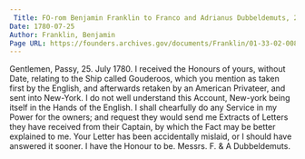 ```yaml
---
 Title: FO-rom Benjamin Franklin to Franco and Adrianus Dubbeldemuts, 25 July 1780
Date: 1780-07-25
Author: Franklin, Benjamin
Page URL: https://founders.archives.gov/documents/Franklin/01-33-02-0082
---
```


Gentlemen,
Passy, 25. July 1780.
I received the Honours of yours, without Date, relating to the Ship called Gouderoos, which you mention as taken first by the English, and afterwards retaken by an American Privateer, and sent into New-York. I do not well understand this Account, New-york being itself in the Hands of the English. I shall chearfully do any Service in my Power for the owners; and request they would send me Extracts of Letters they have received from their Captain, by which the Fact may be better explained to me. Your Letter has been accidentally mislaid, or I should have answered it sooner. I have the Honour to be.
Messrs. F. & A Dubbeldemuts.

